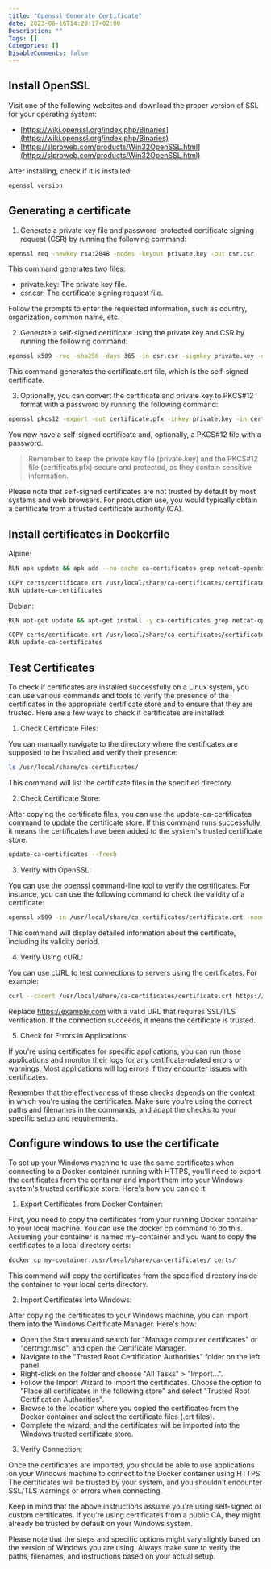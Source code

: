 ```yaml
---
title: "Openssl Generate Certificate"
date: 2023-06-16T14:20:17+02:00
Description: ""
Tags: []
Categories: []
DisableComments: false
---
```


## Install OpenSSL

Visit one of the following websites and download the proper version of SSL for your operating system:
* [https://wiki.openssl.org/index.php/Binaries](https://wiki.openssl.org/index.php/Binaries)
* [https://slproweb.com/products/Win32OpenSSL.html](https://slproweb.com/products/Win32OpenSSL.html)

After installing, check if it is installed:

```sh
openssl version
```

## Generating a certificate

1. Generate a private key file and password-protected certificate signing request (CSR) by running the following command:
```sh
openssl req -newkey rsa:2048 -nodes -keyout private.key -out csr.csr
```

This command generates two files:
* private.key: The private key file.
* csr.csr: The certificate signing request file.

Follow the prompts to enter the requested information, such as country, organization, common name, etc.

2. Generate a self-signed certificate using the private key and CSR by running the following command:
```sh
openssl x509 -req -sha256 -days 365 -in csr.csr -signkey private.key -out certificate.crt
```

This command generates the certificate.crt file, which is the self-signed certificate.

3. Optionally, you can convert the certificate and private key to PKCS#12 format with a password by running the following command:

```sh
openssl pkcs12 -export -out certificate.pfx -inkey private.key -in certificate.crt -password pass:YOUR_PASSWORD
```

You now have a self-signed certificate and, optionally, a PKCS#12 file with a password.

> Remember to keep the private key file (private.key) and the PKCS#12 file (certificate.pfx) secure and protected, as they contain sensitive information.

Please note that self-signed certificates are not trusted by default by most systems and web browsers. For production use, you would typically obtain a certificate from a trusted certificate authority (CA).

## Install certificates in Dockerfile

Alpine:

```sh
RUN apk update && apk add --no-cache ca-certificates grep netcat-openbsd iputils iproute2

COPY certs/certificate.crt /usr/local/share/ca-certificates/certificate.crt
RUN update-ca-certificates
```

Debian:
```sh
RUN apt-get update && apt-get install -y ca-certificates grep netcat-openbsd iputils-ping iproute2

COPY certs/certificate.crt /usr/local/share/ca-certificates/certificate.crt
RUN update-ca-certificates
```

## Test Certificates

To check if certificates are installed successfully on a Linux system, you can use various commands and tools to verify the presence of the certificates in the appropriate certificate store and to ensure that they are trusted. Here are a few ways to check if certificates are installed:

1. Check Certificate Files:

You can manually navigate to the directory where the certificates are supposed to be installed and verify their presence:

```sh
ls /usr/local/share/ca-certificates/
```

This command will list the certificate files in the specified directory.

2. Check Certificate Store:

After copying the certificate files, you can use the update-ca-certificates command to update the certificate store. If this command runs successfully, it means the certificates have been added to the system's trusted certificate store.

```sh
update-ca-certificates --fresh
```

3. Verify with OpenSSL:

You can use the openssl command-line tool to verify the certificates. For instance, you can use the following command to check the validity of a certificate:

```sh
openssl x509 -in /usr/local/share/ca-certificates/certificate.crt -noout -text
```

This command will display detailed information about the certificate, including its validity period.

4. Verify Using cURL:

You can use cURL to test connections to servers using the certificates. For example:

```sh
curl --cacert /usr/local/share/ca-certificates/certificate.crt https://example.com
```

Replace https://example.com with a valid URL that requires SSL/TLS verification. If the connection succeeds, it means the certificate is trusted.

5. Check for Errors in Applications:

If you're using certificates for specific applications, you can run those applications and monitor their logs for any certificate-related errors or warnings. Most applications will log errors if they encounter issues with certificates.

Remember that the effectiveness of these checks depends on the context in which you're using the certificates. Make sure you're using the correct paths and filenames in the commands, and adapt the checks to your specific setup and requirements.

## Configure windows to use the certificate

To set up your Windows machine to use the same certificates when connecting to a Docker container running with HTTPS, you'll need to export the certificates from the container and import them into your Windows system's trusted certificate store. Here's how you can do it:

1. Export Certificates from Docker Container:

First, you need to copy the certificates from your running Docker container to your local machine. You can use the docker cp command to do this. Assuming your container is named my-container and you want to copy the certificates to a local directory certs:

```sh
docker cp my-container:/usr/local/share/ca-certificates/ certs/
```

This command will copy the certificates from the specified directory inside the container to your local certs directory.

2. Import Certificates into Windows:

After copying the certificates to your Windows machine, you can import them into the Windows Certificate Manager. Here's how:

* Open the Start menu and search for "Manage computer certificates" or "certmgr.msc", and open the Certificate Manager.
* Navigate to the "Trusted Root Certification Authorities" folder on the left panel.
* Right-click on the folder and choose "All Tasks" > "Import...".
* Follow the Import Wizard to import the certificates. Choose the option to "Place all certificates in the following store" and select "Trusted Root Certification Authorities".
* Browse to the location where you copied the certificates from the Docker container and select the certificate files (.crt files).
* Complete the wizard, and the certificates will be imported into the Windows trusted certificate store.

3. Verify Connection:

Once the certificates are imported, you should be able to use applications on your Windows machine to connect to the Docker container using HTTPS. The certificates will be trusted by your system, and you shouldn't encounter SSL/TLS warnings or errors when connecting.

Keep in mind that the above instructions assume you're using self-signed or custom certificates. If you're using certificates from a public CA, they might already be trusted by default on your Windows system.

Please note that the steps and specific options might vary slightly based on the version of Windows you are using. Always make sure to verify the paths, filenames, and instructions based on your actual setup.